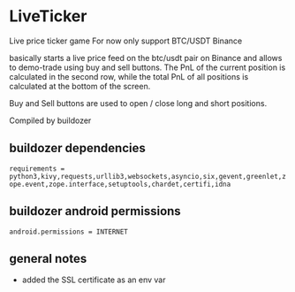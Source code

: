 # LiveTicker
Live price ticker game
For now only support BTC/USDT Binance


basically starts a live price feed on the btc/usdt pair on Binance and allows to demo-trade using buy and sell buttons.
The PnL of the current position is calculated in the second row, while the total PnL of all positions is calculated at the bottom of the screen.

Buy and Sell buttons are used to open / close long and short positions.

Compiled by buildozer

## buildozer dependencies
`requirements = python3,kivy,requests,urllib3,websockets,asyncio,six,gevent,greenlet,zope.event,zope.interface,setuptools,chardet,certifi,idna`

## buildozer android permissions
`android.permissions = INTERNET`

## general notes
* added the SSL certificate as an env var
